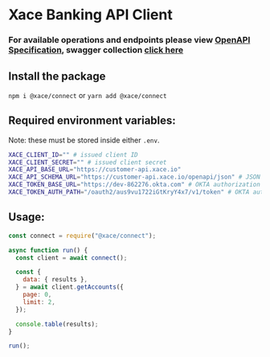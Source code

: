 # Xace Banking API Client

### For available operations and endpoints please view [OpenAPI Specification](https://customer-api.xace.io/), swagger collection [click here](https://customer-api.xace.io/openapi)

## Install the package
```npm i @xace/connect``` or ```yarn add @xace/connect```

## Required environment variables:
Note: these must be stored inside either `.env`.
```sh
XACE_CLIENT_ID="" # issued client ID
XACE_CLIENT_SECRET="" # issued client secret
XACE_API_BASE_URL="https://customer-api.xace.io"
XACE_API_SCHEMA_URL="https://customer-api.xace.io/openapi/json" # JSON schema url this can be loaded from a local json file as well
XACE_TOKEN_BASE_URL="https://dev-862276.okta.com" # OKTA authorization url
XACE_TOKEN_AUTH_PATH="/oauth2/aus9vu1722iGtKryY4x7/v1/token" # OKTA authorization path
```

## Usage:
```js
const connect = require("@xace/connect");

async function run() {
  const client = await connect();

  const {
    data: { results },
  } = await client.getAccounts({
    page: 0,
    limit: 2,
  });

  console.table(results);
}

run();
```
